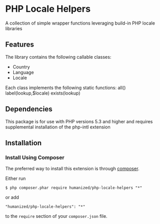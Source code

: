 # PHP Locale Helpers
A collection of simple wrapper functions leveraging build-in PHP locale libraries

## Features

The library contains the following callable classes:
* Country
*  Language
*  Locale

Each class implements the following static functions:
  all()
  label(lookup,$locale)
  exists(lookup)

## Dependencies

This package is for use with PHP versions 5.3  and higher and requires supplemental installation of the php-intl extension

## Installation

### Install Using Composer

The preferred way to install this extension is through [composer](http://getcomposer.org/download/).

Either run

```
$ php composer.phar require humanized/php-locale-helpers "*"
```

or add

```
"humanized/php-locale-helpers": "*"
```

to the ```require``` section of your `composer.json` file.

